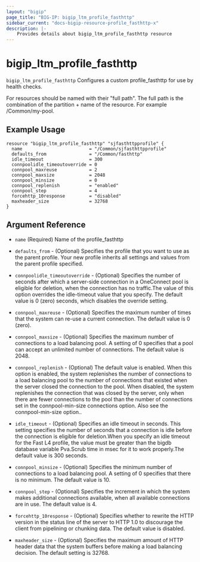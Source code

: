 ```yaml
---
layout: "bigip"
page_title: "BIG-IP: bigip_ltm_profile_fasthttp"
sidebar_current: "docs-bigip-resource-profile_fasthttp-x"
description: |-
    Provides details about bigip_ltm_profile_fasthttp resource
---
```


# bigip\_ltm\_profile_fasthttp

`bigip_ltm_profile_fasthttp` Configures a custom profile_fasthttp for use by health checks.

For resources should be named with their "full path". The full path is the combination of the partition + name of the resource. For example /Common/my-pool.

## Example Usage


```hcl
resource "bigip_ltm_profile_fasthttp" "sjfasthttpprofile" {
  name                         = "/Common/sjfasthttpprofile"
  defaults_from                = "/Common/fasthttp"
  idle_timeout                 = 300
  connpoolidle_timeoutoverride = 0
  connpool_maxreuse            = 2
  connpool_maxsize             = 2048
  connpool_minsize             = 0
  connpool_replenish           = "enabled"
  connpool_step                = 4
  forcehttp_10response         = "disabled"
  maxheader_size               = 32768
}

```      

## Argument Reference

* `name` (Required) Name of the profile_fasthttp

* `defaults_from` - (Optional) Specifies the profile that you want to use as the parent profile. Your new profile inherits all settings and values from the parent profile specified.

* `connpoolidle_timeoutoverride` - (Optional) Specifies the number of seconds after which a server-side connection in a OneConnect pool is eligible for deletion, when the connection has no traffic.The value of this option overrides the idle-timeout value that you specify. The default value is 0 (zero) seconds, which disables the override setting.

* `connpool_maxreuse` - (Optional) Specifies the maximum number of times that the system can re-use a current connection. The default value is 0 (zero).

* `connpool_maxsize` - (Optional) Specifies the maximum number of connections to a load balancing pool. A setting of 0 specifies that a pool can accept an unlimited number of connections. The default value is 2048.

* `connpool_replenish` - (Optional) The default value is enabled. When this option is enabled, the system replenishes the number of connections to a load balancing pool to the number of connections that existed when the server closed the connection to the pool. When disabled, the system replenishes the connection that was closed by the server, only when there are fewer connections to the pool than the number of connections set in the connpool-min-size connections option. Also see the connpool-min-size option..

* `idle_timeout` - (Optional) Specifies an idle timeout in seconds. This setting specifies the number of seconds that a connection is idle before the connection is eligible for deletion.When you specify an idle timeout for the Fast L4 profile, the value must be greater than the bigdb database variable Pva.Scrub time in msec for it to work properly.The default value is 300 seconds.

* `connpool_minsize` - (Optional) Specifies the minimum number of connections to a load balancing pool. A setting of 0 specifies that there is no minimum. The default value is 10.

* `connpool_step`  - (Optional) Specifies the increment in which the system makes additional connections available, when all available connections are in use. The default value is 4.
* `forcehttp_10response` - (Optional) Specifies whether to rewrite the HTTP version in the status line of the server to HTTP 1.0 to discourage the client from pipelining or chunking data. The default value is disabled.

* `maxheader_size` - (Optional) Specifies the maximum amount of HTTP header data that the system buffers before making a load balancing decision. The default setting is 32768.
